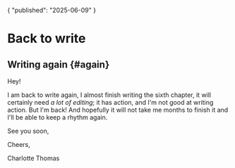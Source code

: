{
  "published": "2025-06-09"
}
# Back to write
## Writing again {#again}
Hey!

I am back to write again, I almost finish writing the sixth chapter, it will certainly need _a lot of editing_; it has action, and I'm not good at writing action.
But I'm back! And hopefully it will not take me months to finish it and I'll be able to keep a rhythm again.

See you soon,

Cheers,

Charlotte Thomas
